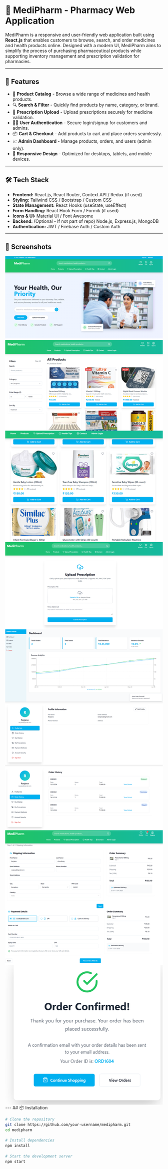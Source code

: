 # 💊 MediPharm - Pharmacy Web Application

MediPharm is a responsive and user-friendly web application built using **React.js** that enables customers to browse, search, and order medicines and health products online. Designed with a modern UI, MediPharm aims to simplify the process of purchasing pharmaceutical products while supporting inventory management and prescription validation for pharmacies.

---

## 🚀 Features

- 🛒 **Product Catalog** - Browse a wide range of medicines and health products.
- 🔍 **Search & Filter** - Quickly find products by name, category, or brand.
- 📄 **Prescription Upload** - Upload prescriptions securely for medicine validation.
- 👨‍⚕️ **User Authentication** - Secure login/signup for customers and admins.
- 📦 **Cart & Checkout** - Add products to cart and place orders seamlessly.
- 📈 **Admin Dashboard** - Manage products, orders, and users (admin only).
- 📱 **Responsive Design** - Optimized for desktops, tablets, and mobile devices.

---

## 🛠️ Tech Stack

- **Frontend:** React.js, React Router, Context API / Redux (if used)
- **Styling:** Tailwind CSS / Bootstrap / Custom CSS
- **State Management:** React Hooks (useState, useEffect)
- **Form Handling:** React Hook Form / Formik (if used)
- **Icons & UI:** Material UI / Font Awesome
- **Backend:** (Optional - If not part of repo) Node.js, Express.js, MongoDB
- **Authentication:** JWT / Firebase Auth / Custom Auth

---
## 📸 Screenshots
<img align="center" alt="readme_image" src="public/homepage.png" />
<img align="center" alt="readme_image" src="public/products.png" />
<img align="center" alt="readme_image" src="public/products2.png" />
<img align="center" alt="readme_image" src="public/pres.png" />
<img align="center" alt="readme_image" src="public/admin.png" />
<img align="center" alt="readme_image" src="public/user.png" />
<img align="center" alt="readme_image" src="public/orders.png" />
<img align="center" alt="readme_image" src="public/ordersummary.png" />
<img align="center" alt="readme_image" src="public/payment.png" />
<img align="center" alt="readme_image" src="public/orderconfirmation.png" />
---
## 📦 Installation

```bash
# Clone the repository
git clone https://github.com/your-username/medipharm.git
cd medipharm

# Install dependencies
npm install

# Start the development server
npm start
